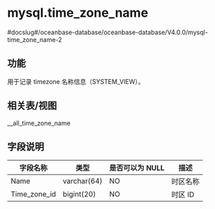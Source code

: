 mysql.time_zone_name 
=========================================
#docslug#/oceanbase-database/oceanbase-database/V4.0.0/mysql-time_zone_name-2




功能 
--------------------

用于记录 timezone 名称信息（SYSTEM_VIEW）。

相关表/视图 
------------------------

__all_time_zone_name

字段说明 
----------------------



|     字段名称     |     类型      | 是否可以为 NULL |  描述   |
|--------------|-------------|------------|-------|
| Name         | varchar(64) | NO         | 时区名称  |
| Time_zone_id | bigint(20)  | NO         | 时区 ID |



